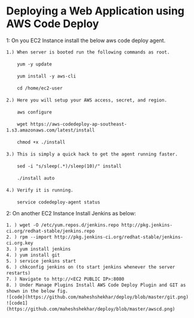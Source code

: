# Deploying a Web Application using AWS Code Deploy

1: On you EC2 Instance install the below aws code deploy agent.

    1.) When server is booted run the following commands as root.

        yum -y update

        yum install -y aws-cli

        cd /home/ec2-user

    2.) Here you will setup your AWS access, secret, and region.

        aws configure

        wget https://aws-codedeploy-ap-southeast-1.s3.amazonaws.com/latest/install

        chmod +x ./install

    3.) This is simply a quick hack to get the agent running faster.

        sed -i "s/sleep(.*)/sleep(10)/" install

        ./install auto

    4.) Verify it is running.

        service codedeploy-agent status
 
2: On another EC2 Instance Install Jenkins as below:
    
    1. ) wget -O /etc/yum.repos.d/jenkins.repo http://pkg.jenkins-ci.org/redhat-stable/jenkins.repo
    2. ) rpm --import http://pkg.jenkins-ci.org/redhat-stable/jenkins-ci.org.key
    3. ) yum install jenkins
    4. ) yum install git
    5. ) service jenkins start
    6. ) chkconfig jenkins on (to start jenkins whenever the server restarts)
    7. ) Navigate to http://<EC2 PUBLIC IP>:8080
    8. ) Under Manage Plugins Install AWS Code Deploy Plugin and GIT as shown in the below fig.
    ![code}(https://github.com/maheshshekhar/deploy/blob/master/git.png)
    ![code1](https://github.com/maheshshekhar/deploy/blob/master/awscd.png)
    


